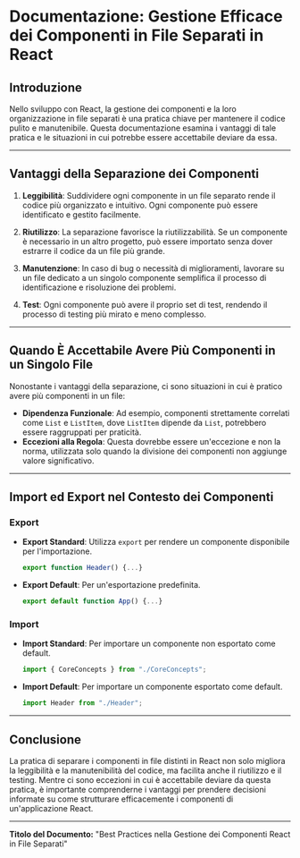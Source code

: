 # Documentazione: Gestione Efficace dei Componenti in File Separati in React

## Introduzione

Nello sviluppo con React, la gestione dei componenti e la loro organizzazione in file separati è una pratica chiave per mantenere il codice pulito e manutenibile. Questa documentazione esamina i vantaggi di tale pratica e le situazioni in cui potrebbe essere accettabile deviare da essa.

---

## Vantaggi della Separazione dei Componenti

1. **Leggibilità**: Suddividere ogni componente in un file separato rende il codice più organizzato e intuitivo. Ogni componente può essere identificato e gestito facilmente.

2. **Riutilizzo**: La separazione favorisce la riutilizzabilità. Se un componente è necessario in un altro progetto, può essere importato senza dover estrarre il codice da un file più grande.

3. **Manutenzione**: In caso di bug o necessità di miglioramenti, lavorare su un file dedicato a un singolo componente semplifica il processo di identificazione e risoluzione dei problemi.

4. **Test**: Ogni componente può avere il proprio set di test, rendendo il processo di testing più mirato e meno complesso.

---

## Quando È Accettabile Avere Più Componenti in un Singolo File

Nonostante i vantaggi della separazione, ci sono situazioni in cui è pratico avere più componenti in un file:

- **Dipendenza Funzionale**: Ad esempio, componenti strettamente correlati come `List` e `ListItem`, dove `ListItem` dipende da `List`, potrebbero essere raggruppati per praticità.
- **Eccezioni alla Regola**: Questa dovrebbe essere un'eccezione e non la norma, utilizzata solo quando la divisione dei componenti non aggiunge valore significativo.

---

## Import ed Export nel Contesto dei Componenti

### Export

- **Export Standard**: Utilizza `export` per rendere un componente disponibile per l'importazione.
  ```jsx
  export function Header() {...}
  ```
- **Export Default**: Per un'esportazione predefinita.
  ```jsx
  export default function App() {...}
  ```

### Import

- **Import Standard**: Per importare un componente non esportato come default.
  ```jsx
  import { CoreConcepts } from "./CoreConcepts";
  ```
- **Import Default**: Per importare un componente esportato come default.
  ```jsx
  import Header from "./Header";
  ```

---

## Conclusione

La pratica di separare i componenti in file distinti in React non solo migliora la leggibilità e la manutenibilità del codice, ma facilita anche il riutilizzo e il testing. Mentre ci sono eccezioni in cui è accettabile deviare da questa pratica, è importante comprenderne i vantaggi per prendere decisioni informate su come strutturare efficacemente i componenti di un'applicazione React.

---

**Titolo del Documento:** "Best Practices nella Gestione dei Componenti React in File Separati"